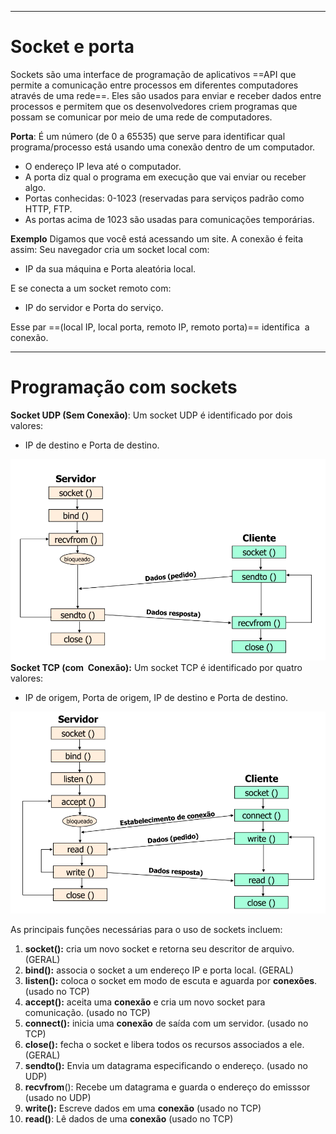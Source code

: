 
---
# Socket e porta

Sockets são uma interface de programação de aplicativos ==API que permite a comunicação entre processos em diferentes computadores através de uma rede==. Eles são usados para enviar e receber dados entre processos e permitem que os desenvolvedores criem programas que possam se comunicar por meio de uma rede de computadores.

**Porta**: É um número (de 0 a 65535) que serve para identificar qual programa/processo está usando uma conexão dentro de um computador.
- O endereço IP leva até o computador.
- A porta diz qual o programa em execução que vai enviar ou receber algo.
- Portas conhecidas: 0-1023 (reservadas para serviços padrão como HTTP, FTP.
- As portas acima de 1023 são usadas para comunicações temporárias.

**Exemplo**
Digamos que você está acessando um site. A conexão é feita assim:
Seu navegador cria um socket local com:
- IP da sua máquina e Porta aleatória local.

E se conecta a um socket remoto com:

- IP do servidor e Porta do serviço.  

Esse par ==(local IP, local porta, remoto IP, remoto porta)== identifica  a conexão.

---
# Programação com sockets

**Socket UDP (Sem Conexão)**: Um socket UDP é identificado por dois valores:
- IP de destino e Porta de destino.  

![Pasted image 20250509132053](../../attachments/Pasted%20image%2020250509132053.png)
**Socket TCP (com  Conexão):** Um socket TCP é identificado por quatro valores:
- IP de origem, Porta de origem, IP de destino e Porta de destino.  

![Pasted image 20250509132033](../../attachments/Pasted%20image%2020250509132033.png)

As principais funções necessárias para o uso de sockets incluem: 

1. **socket():** cria um novo socket e retorna seu descritor de arquivo. (GERAL)
2. **bind():** associa o socket a um endereço IP e porta local. (GERAL)
3. **listen():** coloca o socket em modo de escuta e aguarda por **conexões**. (usado no TCP)
4. **accept():** aceita uma **conexão** e cria um novo socket para comunicação. (usado no TCP)
5. **connect():** inicia uma **conexão** de saída com um servidor. (usado no TCP) 
6. **close():** fecha o socket e libera todos os recursos associados a ele. (GERAL)
7. **sendto():** Envia um datagrama especificando o endereço. (usado no UDP)
8. **recvfrom**(): Recebe um datagrama e guarda o endereço do emisssor (usado no UDP)
9. **write():** Escreve dados em uma **conexão** (usado no TCP)
10. **read()**: Lê dados de uma **conexão** (usado no TCP)